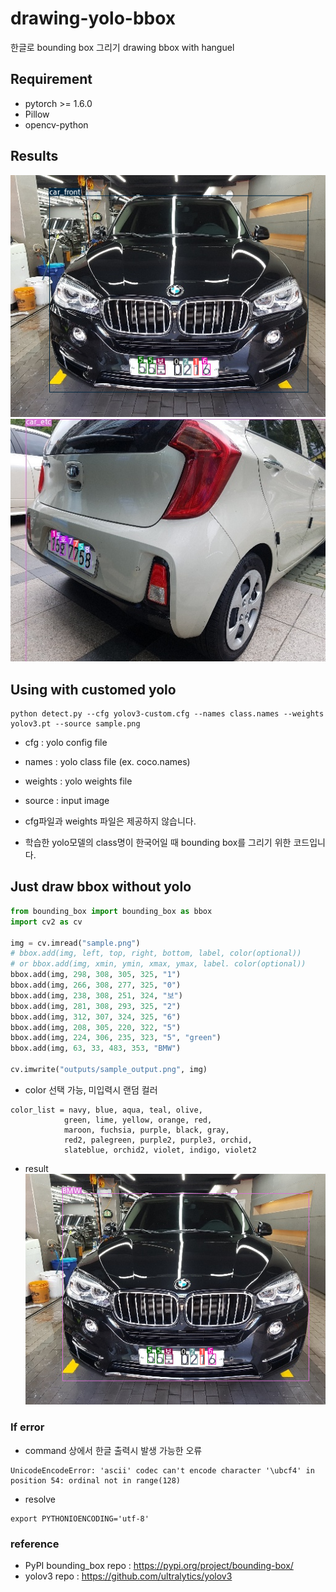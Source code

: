 # drawing-yolo-bbox
한글로 bounding box 그리기
drawing bbox with hanguel

## Requirement
* pytorch >= 1.6.0
* Pillow
* opencv-python

## Results
![](outputs/test_sample.png) ![](outputs/test_sample01.png)


## Using with customed yolo
```shell
python detect.py --cfg yolov3-custom.cfg --names class.names --weights yolov3.pt --source sample.png
```

* cfg : yolo config file
* names : yolo class file (ex. coco.names)
* weights : yolo weights file
* source : input image

* cfg파일과 weights 파일은 제공하지 않습니다.
* 학습한 yolo모델의 class명이 한국어일 때 bounding box를 그리기 위한 코드입니다.

## Just draw bbox without yolo

```python
from bounding_box import bounding_box as bbox
import cv2 as cv

img = cv.imread("sample.png")
# bbox.add(img, left, top, right, bottom, label, color(optional))
# or bbox.add(img, xmin, ymin, xmax, ymax, label. color(optional))
bbox.add(img, 298, 308, 305, 325, "1")
bbox.add(img, 266, 308, 277, 325, "0")
bbox.add(img, 238, 308, 251, 324, "보")
bbox.add(img, 281, 308, 293, 325, "2")
bbox.add(img, 312, 307, 324, 325, "6")
bbox.add(img, 208, 305, 220, 322, "5")
bbox.add(img, 224, 306, 235, 323, "5", "green")
bbox.add(img, 63, 33, 483, 353, "BMW")

cv.imwrite("outputs/sample_output.png", img)
```

* color 선택 가능, 미입력시 랜덤 컬러

```
color_list = navy, blue, aqua, teal, olive, 
            green, lime, yellow, orange, red, 
            maroon, fuchsia, purple, black, gray, 
            red2, palegreen, purple2, purple3, orchid, 
            slateblue, orchid2, violet, indigo, violet2
```

* result
![](outputs/sample_output.png)

### If error
* command 상에서 한글 출력시 발생 가능한 오류 

```shell
UnicodeEncodeError: 'ascii' codec can't encode character '\ubcf4' in position 54: ordinal not in range(128)
```

* resolve
```shell
export PYTHONIOENCODING='utf-8'
```

### reference
* PyPI bounding_box repo : https://pypi.org/project/bounding-box/
* yolov3 repo : https://github.com/ultralytics/yolov3